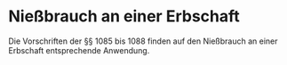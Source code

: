 # Nießbrauch an einer Erbschaft

Die Vorschriften der §§ 1085 bis 1088 finden auf den Nießbrauch an einer Erbschaft entsprechende Anwendung. 

